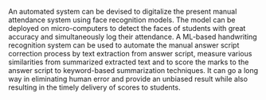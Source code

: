 An automated system can be devised to digitalize the present manual attendance system using face recognition models. The model can be deployed on micro-computers to detect the faces of students with great accuracy and simultaneously log their attendance. A ML-based handwriting recognition system can be used to automate the manual answer script correction process by text extraction from answer script, measure various similarities from summarized extracted text and to score the marks to the answer script to keyword-based summarization techniques. It can go a long way in eliminating human error and provide an unbiased result while also resulting in the timely delivery of scores to students.
